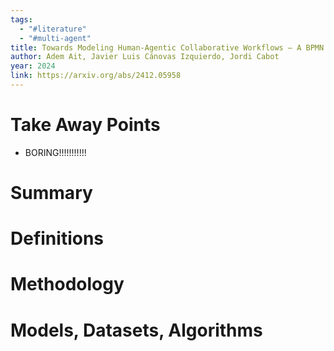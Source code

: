 ```yaml
---
tags:
  - "#literature"
  - "#multi-agent"
title: Towards Modeling Human-Agentic Collaborative Workflows – A BPMN Extension
author: Adem Ait, Javier Luis Cánovas Izquierdo, Jordi Cabot
year: 2024
link: https://arxiv.org/abs/2412.05958
---
```

# Take Away Points
- BORING!!!!!!!!!!!

# Summary


# Definitions


# Methodology


# Models, Datasets, Algorithms

